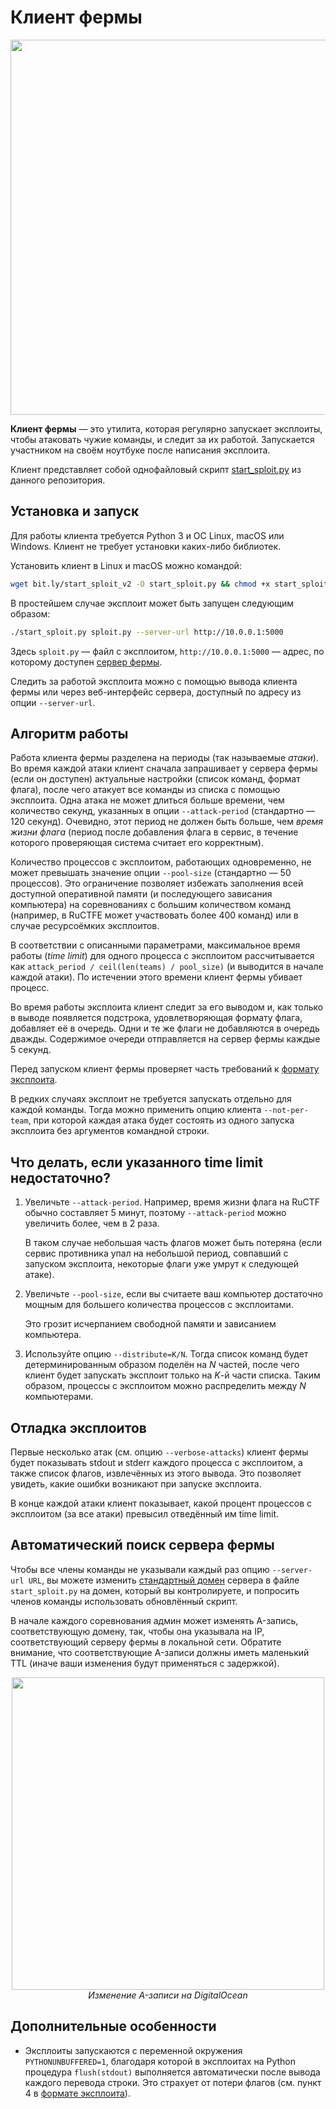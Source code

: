 Клиент фермы
============

<p align="center">
    <img src="https://github.com/borzunov/DestructiveFarm/blob/master/docs/images/farm_client_screenshot.png" width="600">
</p>

**Клиент фермы** &mdash; это утилита, которая регулярно запускает эксплоиты, чтобы атаковать чужие команды, и следит за их работой. Запускается участником на своём ноутбуке после написания эксплоита.

Клиент представляет собой однофайловый скрипт [start_sploit.py](../../client/start_sploit.py) из данного репозитория.

## Установка и запуск

Для работы клиента требуется Python 3 и ОС Linux, macOS или Windows. Клиент не требует установки каких-либо библиотек.

Установить клиент в Linux и macOS можно командой:

```bash
wget bit.ly/start_sploit_v2 -O start_sploit.py && chmod +x start_sploit.py
```

В простейшем случае эксплоит может быть запущен следующим образом:

```bash
./start_sploit.py sploit.py --server-url http://10.0.0.1:5000
```

Здесь `sploit.py` &mdash; файл с эксплоитом, `http://10.0.0.1:5000` &mdash; адрес, по которому доступен [сервер фермы](farm_server.md).

Следить за работой эксплоита можно с помощью вывода клиента фермы или через веб-интерфейс сервера, доступный по адресу из опции `--server-url`.

## Алгоритм работы

Работа клиента фермы разделена на периоды (так называемые *атаки*). Во время каждой атаки клиент сначала запрашивает у сервера фермы (если он доступен) актуальные настройки (список команд, формат флага), после чего атакует все команды из списка с помощью эксплоита. Одна атака не может длиться больше времени, чем количество секунд, указанных в опции `--attack-period` (стандартно &mdash; 120 секунд). Очевидно, этот период не должен быть больше, чем *время жизни флага* (период после добавления флага в сервис, в течение которого проверяющая система считает его корректным).

Количество процессов с эксплоитом, работающих одновременно, не может превышать значение опции `--pool-size` (стандартно &mdash; 50 процессов). Это ограничение позволяет избежать заполнения всей доступной оперативной памяти (и последующего зависания компьютера) на соревнованиях с большим количеством команд (например, в RuCTFE может участвовать более 400 команд) или в случае ресурсоёмких эксплоитов.

В соответствии с описанными параметрами, максимальное время работы (*time limit*) для одного процесса с эксплоитом рассчитывается как `attack_period / ceil(len(teams) / pool_size)` (и выводится в начале каждой атаки). По истечении этого времени клиент фермы убивает процесс.

Во время работы эксплоита клиент следит за его выводом и, как только в выводе появляется подстрока, удовлетворяющая формату флага, добавляет её в очередь. Одни и те же флаги не добавляются в очередь дважды. Содержимое очереди отправляется на сервер фермы каждые 5 секунд.

Перед запуском клиент фермы проверяет часть требований к [формату эксплоита](exploit_format.md).

В редких случаях эксплоит не требуется запускать отдельно для каждой команды. Тогда можно применить опцию клиента `--not-per-team`, при которой каждая атака будет состоять из одного запуска эксплоита без аргументов командной строки.

## Что делать, если указанного time limit недостаточно?

1. Увеличьте `--attack-period`. Например, время жизни флага на RuCTF обычно составляет 5 минут, поэтому `--attack-period` можно увеличить более, чем в 2 раза.

    В таком случае небольшая часть флагов может быть потеряна (если сервис противника упал на небольшой период, совпавший с запуском эксплоита, некоторые флаги уже умрут к следующей атаке).

2. Увеличьте `--pool-size`, если вы считаете ваш компьютер достаточно мощным для большего количества процессов с эксплоитами.

    Это грозит исчерпанием свободной памяти и зависанием компьютера.

3. Используйте опцию `--distribute=K/N`. Тогда список команд будет детерминированным образом поделён на *N* частей, после чего клиент будет запускать эксплоит только на *K*-й части списка. Таким образом, процессы с эксплоитом можно распределить между *N* компьютерами.

## Отладка эксплоитов

Первые несколько атак (см. опцию `--verbose-attacks`) клиент фермы будет показывать stdout и stderr каждого процесса с эксплоитом, а также список флагов, извлечённых из этого вывода. Это позволяет увидеть, какие ошибки возникают при запуске эксплоита.

В конце каждой атаки клиент показывает, какой процент процессов с эксплоитом (за все атаки) превысил отведённый им time limit.

## Автоматический поиск сервера фермы

Чтобы все члены команды не указывали каждый раз опцию `--server-url URL`, вы можете изменить [стандартный домен](../../client/start_sploit.py#L82) сервера в файле `start_sploit.py` на домен, который вы контролируете, и попросить членов команды использовать обновлённый скрипт.

В начале каждого соревнования админ может изменять A-запись, соответствующую домену, так, чтобы она указывала на IP, соответствующий серверу фермы в локальной сети. Обратите внимание, что соответствующие A-записи должны иметь маленький TTL (иначе ваши изменения будут применяться с задержкой).

<p align="center">
    <img src="https://github.com/borzunov/DestructiveFarm/blob/master/docs/images/changing_dns_record.png" width="500"><br>
    <i>Изменение A-записи на DigitalOcean</i>
</p>

## Дополнительные особенности

- Эксплоиты запускаются с переменной окружения `PYTHONUNBUFFERED=1`, благодаря которой в эксплоитах на Python процедура `flush(stdout)` выполняется автоматически после вывода каждого перевода строки. Это страхует от потери флагов (см. пункт 4 в [формате эксплоита](exploit_format.md)).
